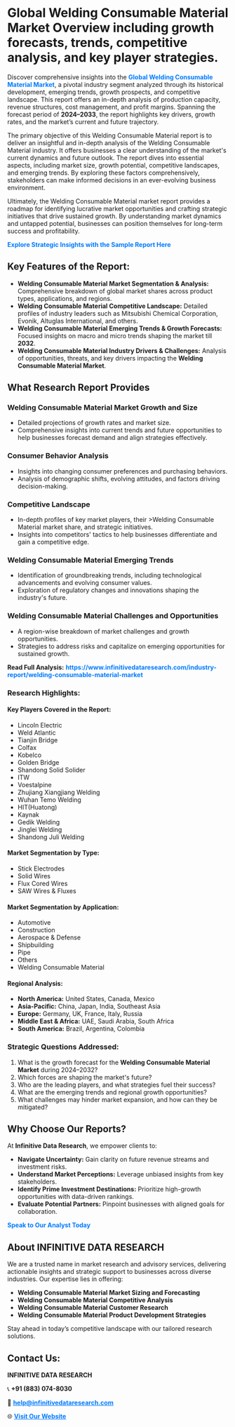 <h1>Global Welding Consumable Material Market Overview including growth forecasts, trends, competitive analysis, and key player strategies.</h1>
<p>
Discover comprehensive insights into the 
<a href="https://www.infinitivedataresearch.com/industry-report/welding-consumable-material-market" rel="dofollow" style="color: #007BFF; text-decoration: none;"><strong>Global Welding Consumable Material Market</strong></a>, a pivotal industry segment analyzed through its historical development, emerging trends, growth prospects, and competitive landscape. This report offers an in-depth analysis of production capacity, revenue structures, cost management, and profit margins. Spanning the forecast period of <strong>2024–2033</strong>, the report highlights key drivers, growth rates, and the market’s current and future trajectory.
</p>
<p>
The primary objective of this Welding Consumable Material report is to deliver an insightful and in-depth analysis of the Welding Consumable Material industry. It offers businesses a clear understanding of the market's current dynamics and future outlook. The report dives into essential aspects, including market size, growth potential, competitive landscapes, and emerging trends. By exploring these factors comprehensively, stakeholders can make informed decisions in an ever-evolving business environment.
</p>
<p>
Ultimately, the Welding Consumable Material market report provides a roadmap for identifying lucrative market opportunities and crafting strategic initiatives that drive sustained growth. By understanding market dynamics and untapped potential, businesses can position themselves for long-term success and profitability.
</p>
<p>
<a href="https://www.infinitivedataresearch.com/request-sample/reportId=107644" style="color: #007BFF; text-decoration: none;"><strong>Explore Strategic Insights with the Sample Report Here</strong></a>
</p>

<h2>Key Features of the Report:</h2>
<ul>
<li><strong>Welding Consumable Material Market Segmentation & Analysis:</strong> Comprehensive breakdown of global market shares across product types, applications, and regions.</li>
<li><strong>Welding Consumable Material Competitive Landscape:</strong> Detailed profiles of industry leaders such as Mitsubishi Chemical Corporation, Evonik, Altuglas International, and others.</li>
<li><strong>Welding Consumable Material Emerging Trends & Growth Forecasts:</strong> Focused insights on macro and micro trends shaping the market till <strong>2032</strong>.</li>
<li><strong>Welding Consumable Material Industry Drivers & Challenges:</strong> Analysis of opportunities, threats, and key drivers impacting the <strong>Welding Consumable Material Market</strong>.</li>
</ul>

<h2>What Research Report Provides</h2>
<h3>Welding Consumable Material Market Growth and Size</h3>
<ul>
<li>Detailed projections of growth rates and market size.</li>
<li>Comprehensive insights into current trends and future opportunities to help businesses forecast demand and align strategies effectively.</li>
</ul>

<h3>Consumer Behavior Analysis</h3>
<ul>
<li>Insights into changing consumer preferences and purchasing behaviors.</li>
<li>Analysis of demographic shifts, evolving attitudes, and factors driving decision-making.</li>
</ul>

<h3>Competitive Landscape</h3>
<ul>
<li>In-depth profiles of key market players, their >Welding Consumable Material market share, and strategic initiatives.</li>
<li>Insights into competitors' tactics to help businesses differentiate and gain a competitive edge.</li>
</ul>

<h3>Welding Consumable Material Emerging Trends</h3>
<ul>
<li>Identification of groundbreaking trends, including technological advancements and evolving consumer values.</li>
<li>Exploration of regulatory changes and innovations shaping the industry's future.</li>
</ul>

<h3>Welding Consumable Material Challenges and Opportunities</h3>
<ul>
<li>A region-wise breakdown of market challenges and growth opportunities.</li>
<li>Strategies to address risks and capitalize on emerging opportunities for sustained growth.</li>
</ul>
<p><strong>Read Full Analysis:</strong> <a href="https://www.infinitivedataresearch.com/industry-report/welding-consumable-material-market" rel="dofollow" style="color: #007BFF; text-decoration: none;"><strong>https://www.infinitivedataresearch.com/industry-report/welding-consumable-material-market</strong></a></p>
<h3>Research Highlights:</h3>
<h4>Key Players Covered in the Report:</h4>
<ul><li>Lincoln Electric</li><li>Weld Atlantic</li><li>Tianjin Bridge</li><li>Colfax</li><li>Kobelco</li><li>Golden Bridge</li><li>Shandong Solid Solider</li><li>ITW</li><li>Voestalpine</li><li>Zhujiang Xiangjiang Welding</li><li>Wuhan Temo Welding</li><li>HIT(Huatong)</li><li>Kaynak</li><li>Gedik Welding</li><li>Jinglei Welding</li><li>Shandong Juli Welding</li></ul>
<h4>Market Segmentation by Type:</h4>
<ul><li>Stick Electrodes</li><li>Solid Wires</li><li>Flux Cored Wires</li><li>SAW Wires &amp; Fluxes</li></ul>
<h4>Market Segmentation by Application:</h4>
<ul><li>Automotive</li><li>Construction</li><li>Aerospace &amp; Defense</li><li>Shipbuilding</li><li>Pipe</li><li>Others</li><li>Welding Consumable Material</li></ul>

<h4>Regional Analysis:</h4>
<ul>
<li><strong>North America:</strong> United States, Canada, Mexico</li>
<li><strong>Asia-Pacific:</strong> China, Japan, India, Southeast Asia</li>
<li><strong>Europe:</strong> Germany, UK, France, Italy, Russia</li>
<li><strong>Middle East & Africa:</strong> UAE, Saudi Arabia, South Africa</li>
<li><strong>South America:</strong> Brazil, Argentina, Colombia</li>
</ul>

<h3>Strategic Questions Addressed:</h3>
<ol>
<li>What is the growth forecast for the <strong>Welding Consumable Material Market</strong> during 2024–2032?</li>
<li>Which forces are shaping the market's future?</li>
<li>Who are the leading players, and what strategies fuel their success?</li>
<li>What are the emerging trends and regional growth opportunities?</li>
<li>What challenges may hinder market expansion, and how can they be mitigated?</li>
</ol>

<h2>Why Choose Our Reports?</h2>
<p>At <strong>Infinitive Data Research</strong>, we empower clients to:</p>
<ul>
<li><strong>Navigate Uncertainty:</strong> Gain clarity on future revenue streams and investment risks.</li>
<li><strong>Understand Market Perceptions:</strong> Leverage unbiased insights from key stakeholders.</li>
<li><strong>Identify Prime Investment Destinations:</strong> Prioritize high-growth opportunities with data-driven rankings.</li>
<li><strong>Evaluate Potential Partners:</strong> Pinpoint businesses with aligned goals for collaboration.</li>
</ul>
<p><a href="https://www.infinitivedataresearch.com/industry-report/welding-consumable-material-market" rel="dofollow" style="color: #007BFF; text-decoration: none;"><strong>Speak to Our Analyst Today</strong></a></p>

<h2>About INFINITIVE DATA RESEARCH</h2>
<p>We are a trusted name in market research and advisory services, delivering actionable insights and strategic support to businesses across diverse industries. Our expertise lies in offering:</p>
<ul>
<li><strong>Welding Consumable Material Market Sizing and Forecasting</strong></li>
<li><strong>Welding Consumable Material Competitive Analysis</strong></li>
<li><strong>Welding Consumable Material Customer Research</strong></li>
<li><strong>Welding Consumable Material Product Development Strategies</strong></li>
</ul>
<p>Stay ahead in today’s competitive landscape with our tailored research solutions.</p>

<h2>Contact Us:</h2>
<p><strong>INFINITIVE DATA RESEARCH</strong></p>
<p>📞 <strong>+91 (883) 074-8030</strong></p>
<p>📧 <strong><a href="mailto:help@infinitivedataresearch.com" style="color: #007BFF;">help@infinitivedataresearch.com</a></strong></p>
<p>🌐 <strong><a href="https://www.infinitivedataresearch.com" rel="dofollow" style="color: #007BFF;">Visit Our Website</a></strong></p>